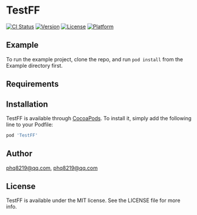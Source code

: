 # TestFF

[![CI Status](https://img.shields.io/travis/phq8219@qq.com/TestFF.svg?style=flat)](https://travis-ci.org/phq8219@qq.com/TestFF)
[![Version](https://img.shields.io/cocoapods/v/TestFF.svg?style=flat)](https://cocoapods.org/pods/TestFF)
[![License](https://img.shields.io/cocoapods/l/TestFF.svg?style=flat)](https://cocoapods.org/pods/TestFF)
[![Platform](https://img.shields.io/cocoapods/p/TestFF.svg?style=flat)](https://cocoapods.org/pods/TestFF)

## Example

To run the example project, clone the repo, and run `pod install` from the Example directory first.

## Requirements

## Installation

TestFF is available through [CocoaPods](https://cocoapods.org). To install
it, simply add the following line to your Podfile:

```ruby
pod 'TestFF'
```

## Author

phq8219@qq.com, phq8219@qq.com

## License

TestFF is available under the MIT license. See the LICENSE file for more info.
